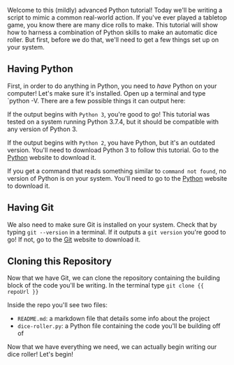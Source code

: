 Welcome to this (mildly) advanced Python tutorial! Today we'll be writing a script to mimic a common real-world action. If you've ever played a tabletop game, you know there are many dice rolls to make. This tutorial will show how to harness a combination of Python skills to make an automatic dice roller. But first, before we do that, we'll need to get a few things set up on your system. 

## Having Python 

First, in order to do anything in Python, you need to *have* Python on your computer! Let's make sure it's installed. Open up a terminal and type `python -V. There are a few possible things it can output here:

If the output begins with `Python 3`, you're good to go! This tutorial was tested on a system running Python 3.7.4, but it should be compatible with any version of Python 3. 

If the output begins with `Python 2`, you have Python, but it's an outdated version. You'll need to download Python 3 to follow this tutorial. Go to the [Python](https://www.python.org/downloads/) website to download it.

If you get a command that reads something similar to `command not found`, no version of Python is on your system. You'll need to go to the [Python](https://www.python.org/downloads/) website to download it.

## Having Git

We also need to make sure Git is installed on your system. Check that by typing `git --version` in a terminal. If it outputs a `git version` you're good to go! If not, go to the [Git](https://git-scm.com/downloads) website to download it.

## Cloning this Repository

Now that we have Git, we can clone the repository containing the building block of the code you'll be writing. In the terminal type `git clone {{ repoUrl }}`

Inside the repo you'll see two files:

- `README.md`: a markdown file that details some info about the project
- `dice-roller.py`: a Python file containing the code you'll be building off of

Now that we have everything we need, we can actually begin writing our dice roller! Let's begin!